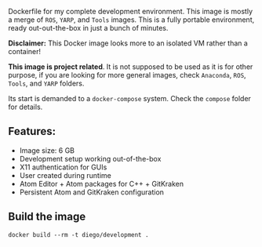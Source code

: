 Dockerfile for my complete development environment. This image is mostly a merge
of `ROS`, `YARP`, and `Tools` images. This is a fully portable environment, ready
out-out-the-box in just a bunch of minutes.

**Disclaimer:** This Docker image looks more to an isolated VM rather than a container!

**This image is project related**. It is not supposed to be used as it is for other
purpose, if you are looking for more general images, check `Anaconda`, `ROS`,
`Tools`, and `YARP` folders.

Its start is demanded to a `docker-compose` system. Check the `compose` folder
for details.

## Features:
* Image size: 6 GB
* Development setup working out-of-the-box
* X11 authentication for GUIs
* User created during runtime
* Atom Editor + Atom packages for C++ + GitKraken
* Persistent Atom and GitKraken configuration

## Build the image
```
docker build --rm -t diego/development .
```
